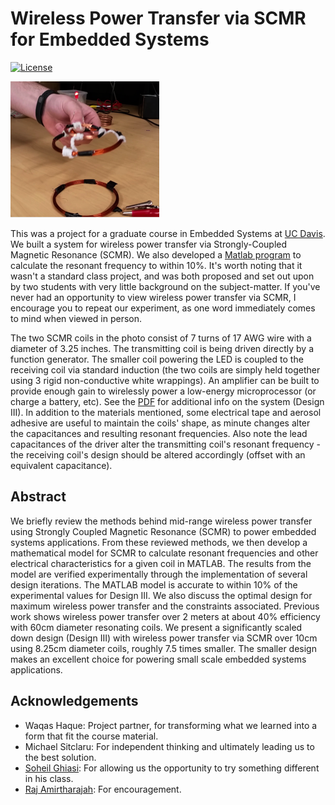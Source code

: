 # Wireless Power Transfer via SCMR for Embedded Systems
[![License](https://img.shields.io/badge/license-BSD-blue.svg?style=plastic)](LICENSE)

![image](SCMR.png)

This was a project for a graduate course in Embedded Systems at [UC Davis](http://www.ece.ucdavis.edu). We built a system for wireless power transfer via Strongly-Coupled Magnetic Resonance (SCMR). We also developed a [Matlab program](SCMR.m) to calculate the resonant frequency to within 10%. It's worth noting that it wasn't a standard class project, and was both proposed and set out upon by two students with very little background on the subject-matter. If you've never had an opportunity to view wireless power transfer via SCMR, I encourage you to repeat our experiment, as one word immediately comes to mind when viewed in person.

 The two SCMR coils in the photo consist of 7 turns of 17 AWG wire with a diameter of 3.25 inches. The transmitting coil is being driven directly by a function generator. The smaller coil powering the LED is coupled to the receiving coil via standard induction (the two coils are simply held together using 3 rigid non-conductive white wrappings). An amplifier can be built to provide enough gain to wirelessly power a low-energy microprocessor (or charge a battery, etc). See the [PDF](SCMR4EmbdSys.pdf) for additional info on the system (Design III). In addition to the materials mentioned, some electrical tape and aerosol adhesive are useful to maintain the coils' shape, as minute changes alter the capacitances and resulting resonant frequencies. Also note the lead capacitances of the driver alter the transmitting coil's resonant frequency - the receiving coil's design should be altered accordingly (offset with an equivalent capacitance).

## Abstract
We briefly review the methods behind mid-range wireless power transfer using Strongly Coupled Magnetic Resonance (SCMR) to power embedded systems applications. From these reviewed methods, we then develop a mathematical model for SCMR to calculate resonant frequencies and other electrical characteristics for a given coil in MATLAB. The results from the model are verified experimentally through the implementation of several design iterations. The MATLAB model is accurate to within 10% of the experimental values for Design III. We also discuss the optimal design for maximum wireless power transfer and the constraints associated. Previous work shows wireless power transfer over 2 meters at about 40% efficiency with 60cm diameter resonating coils. We present a significantly scaled down design (Design III) with wireless power transfer via SCMR over 10cm using 8.25cm diameter coils, roughly 7.5 times smaller. The smaller design makes an excellent choice for powering small scale embedded systems applications.

## Acknowledgements
- Waqas Haque: Project partner, for transforming what we learned into a form that fit the course material.
- Michael Sitclaru: For independent thinking and ultimately leading us to the best solution.
- [Soheil Ghiasi](http://www.ece.ucdavis.edu/~soheil/): For allowing us the opportunity to try something different in his class.
- [Raj Amirtharajah](http://www.ece.ucdavis.edu/~ramirtha/promotion/amirtharajah_record.html): For encouragement.
